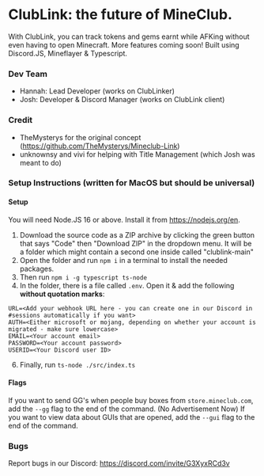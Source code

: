 

# ClubLink: the future of MineClub.
With ClubLink, you can track tokens and gems earnt while AFKing without even having to open Minecraft. More features coming soon! Built using Discord.JS, Mineflayer & Typescript.

### Dev Team
- Hannah: Lead Developer (works on ClubLinker)
- Josh: Developer & Discord Manager (works on ClubLink client)

### Credit
- TheMysterys for the original concept (https://github.com/TheMysterys/Mineclub-Link)
- unknownsy and vivi for helping with Title Management (which Josh was meant to do)

### Setup Instructions (written for MacOS but should be universal)

#### Setup
You will need Node.JS 16 or above. Install it from https://nodejs.org/en.
1. Download the source code as a ZIP archive by clicking the green button that says "Code" then "Download ZIP" in the dropdown menu. It will be a folder which might contain a second one inside called "clublink-main"
2. Open the folder and run `npm i` in a terminal to install the needed packages.
3. Then run `npm i -g typescript ts-node`
4. In the folder, there is a file called `.env`. Open it & add the following **without quotation marks**:
```
URL=<Add your webhook URL here - you can create one in our Discord in #sessions automatically if you want>
AUTH=<Either microsoft or mojang, depending on whether your account is migrated - make sure lowercase>
EMAIL=<Your account email>
PASSWORD=<Your account password>
USERID=<Your Discord user ID>
```
6. Finally, run `ts-node ./src/index.ts`

#### Flags
If you want to send GG's when people buy boxes from `store.mineclub.com`, add the `--gg` flag to the end of the command. (No Advertisement Now)
If you want to view data about GUIs that are opened, add the `--gui` flag to the end of the command.
  
### Bugs
Report bugs in our Discord: https://discord.com/invite/G3XyxRCd3v
